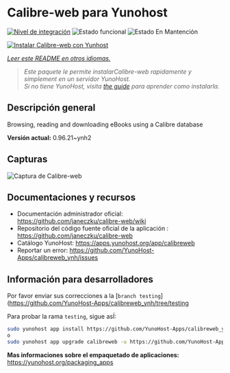 <!--
Este archivo README esta generado automaticamente<https://github.com/YunoHost/apps/tree/master/tools/readme_generator>
No se debe editar a mano.
-->

# Calibre-web para Yunohost

[![Nivel de integración](https://dash.yunohost.org/integration/calibreweb.svg)](https://ci-apps.yunohost.org/ci/apps/calibreweb/) ![Estado funcional](https://ci-apps.yunohost.org/ci/badges/calibreweb.status.svg) ![Estado En Mantención](https://ci-apps.yunohost.org/ci/badges/calibreweb.maintain.svg)

[![Instalar Calibre-web con Yunhost](https://install-app.yunohost.org/install-with-yunohost.svg)](https://install-app.yunohost.org/?app=calibreweb)

*[Leer este README en otros idiomas.](./ALL_README.md)*

> *Este paquete le permite instalarCalibre-web rapidamente y simplement en un servidor YunoHost.*  
> *Si no tiene YunoHost, visita [the guide](https://yunohost.org/install) para aprender como instalarla.*

## Descripción general

Browsing, reading and downloading eBooks using a Calibre database

**Versión actual:** 0.96.21~ynh2

## Capturas

![Captura de Calibre-web](./doc/screenshots/screenshot.png)

## Documentaciones y recursos

- Documentación administrador oficial: <https://github.com/janeczku/calibre-web/wiki>
- Repositorio del código fuente oficial de la aplicación : <https://github.com/janeczku/calibre-web>
- Catálogo YunoHost: <https://apps.yunohost.org/app/calibreweb>
- Reportar un error: <https://github.com/YunoHost-Apps/calibreweb_ynh/issues>

## Información para desarrolladores

Por favor enviar sus correcciones a la [`branch testing`](https://github.com/YunoHost-Apps/calibreweb_ynh/tree/testing

Para probar la rama `testing`, sigue asÍ:

```bash
sudo yunohost app install https://github.com/YunoHost-Apps/calibreweb_ynh/tree/testing --debug
o
sudo yunohost app upgrade calibreweb -u https://github.com/YunoHost-Apps/calibreweb_ynh/tree/testing --debug
```

**Mas informaciones sobre el empaquetado de aplicaciones:** <https://yunohost.org/packaging_apps>
